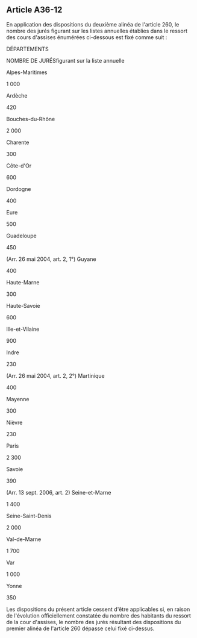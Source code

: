 Article A36-12
----
En application des dispositions du deuxième alinéa de l'article 260, le nombre
des jurés figurant sur les listes annuelles établies dans le ressort des cours
d'assises énumérées ci-dessous est fixé comme suit :

DÉPARTEMENTS

NOMBRE DE JURÉSfigurant sur la liste annuelle

Alpes-Maritimes

1 000

Ardèche

420

Bouches-du-Rhône

2 000

Charente

300

Côte-d'Or

600

Dordogne

400

Eure

500

Guadeloupe

450

(Arr. 26 mai 2004, art. 2, 1°) Guyane

400

Haute-Marne

300

Haute-Savoie

600

Ille-et-Vilaine

900

Indre

230

(Arr. 26 mai 2004, art. 2, 2°) Martinique

400

Mayenne

300

Nièvre

230

Paris

2 300

Savoie

390

(Arr. 13 sept. 2006, art. 2) Seine-et-Marne

1 400

Seine-Saint-Denis

2 000

Val-de-Marne

1 700

Var

1 000

Yonne

350

Les dispositions du présent article cessent d'être applicables si, en raison de
l'évolution officiellement constatée du nombre des habitants du ressort de la
cour d'assises, le nombre des jurés résultant des dispositions du premier alinéa
de l'article 260 dépasse celui fixé ci-dessus.
